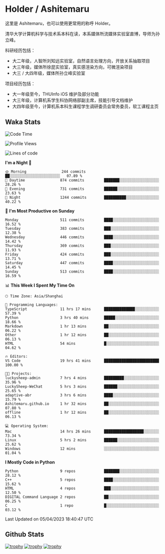# Holder / Ashitemaru

这里是 Ashitemaru，也可以使用更常用的称呼 Holder。

清华大学计算机科学与技术系本科在读，本系媒体所流媒体实验室直博，导师为孙立峰。

科研经历包括：

- 大二年级，人智所刘知远实验室，自然语言处理方向，开放关系抽取项目
- 大三年级，媒体所徐昆实验室，真实感渲染方向，可微渲染项目
- 大三 / 大四年级，媒体所孙立峰实验室

项目经历包括：

- 大一年级至今，THUInfo iOS 维护及部分功能
- 大三年级，计算机系学生科协网络部副主席，技能引导文档维护
- 大四年级至今，计算机系本科生课程学生调研委员会常务委员，软工课程主页

## Waka Stats

<!--START_SECTION:waka-->
![Code Time](http://img.shields.io/badge/Code%20Time-731%20hrs%2032%20mins-blue)

![Profile Views](http://img.shields.io/badge/Profile%20Views-22-blue)

![Lines of code](https://img.shields.io/badge/From%20Hello%20World%20I%27ve%20Written-1.8%20million%20lines%20of%20code-blue)

**I'm a Night 🦉** 

```text
🌞 Morning                244 commits         ██░░░░░░░░░░░░░░░░░░░░░░░   07.89 % 
🌆 Daytime                874 commits         ███████░░░░░░░░░░░░░░░░░░   28.26 % 
🌃 Evening                731 commits         ██████░░░░░░░░░░░░░░░░░░░   23.63 % 
🌙 Night                  1244 commits        ██████████░░░░░░░░░░░░░░░   40.22 % 
```
📅 **I'm Most Productive on Sunday** 

```text
Monday                   511 commits         ████░░░░░░░░░░░░░░░░░░░░░   16.52 % 
Tuesday                  383 commits         ███░░░░░░░░░░░░░░░░░░░░░░   12.38 % 
Wednesday                446 commits         ████░░░░░░░░░░░░░░░░░░░░░   14.42 % 
Thursday                 369 commits         ███░░░░░░░░░░░░░░░░░░░░░░   11.93 % 
Friday                   424 commits         ███░░░░░░░░░░░░░░░░░░░░░░   13.71 % 
Saturday                 447 commits         ████░░░░░░░░░░░░░░░░░░░░░   14.45 % 
Sunday                   513 commits         ████░░░░░░░░░░░░░░░░░░░░░   16.59 % 
```


📊 **This Week I Spent My Time On** 

```text
🕑︎ Time Zone: Asia/Shanghai

💬 Programming Languages: 
TypeScript               11 hrs 17 mins      ██████████████░░░░░░░░░░░   57.39 % 
Python                   3 hrs 40 mins       █████░░░░░░░░░░░░░░░░░░░░   18.66 % 
Markdown                 1 hr 13 mins        ██░░░░░░░░░░░░░░░░░░░░░░░   06.22 % 
Other                    1 hr 12 mins        ██░░░░░░░░░░░░░░░░░░░░░░░   06.13 % 
HTML                     54 mins             █░░░░░░░░░░░░░░░░░░░░░░░░   04.62 % 

🔥 Editors: 
VS Code                  19 hrs 41 mins      █████████████████████████   100.00 % 

🐱‍💻 Projects: 
luckysheep-admin         7 hrs 4 mins        █████████░░░░░░░░░░░░░░░░   35.96 % 
LuckySheep-WeChat        5 hrs 3 mins        ██████░░░░░░░░░░░░░░░░░░░   25.65 % 
adaptive-abr             3 hrs 6 mins        ████░░░░░░░░░░░░░░░░░░░░░   15.79 % 
Ashitemaru.github.io     1 hr 32 mins        ██░░░░░░░░░░░░░░░░░░░░░░░   07.80 % 
offline                  1 hr 12 mins        ██░░░░░░░░░░░░░░░░░░░░░░░   06.13 % 

💻 Operating System: 
Mac                      14 hrs 26 mins      ██████████████████░░░░░░░   73.34 % 
Linux                    5 hrs 2 mins        ██████░░░░░░░░░░░░░░░░░░░   25.62 % 
Windows                  12 mins             ░░░░░░░░░░░░░░░░░░░░░░░░░   01.04 % 
```

**I Mostly Code in Python** 

```text
Python                   9 repos             ███████░░░░░░░░░░░░░░░░░░   28.12 % 
C++                      5 repos             ████░░░░░░░░░░░░░░░░░░░░░   15.62 % 
HTML                     4 repos             ███░░░░░░░░░░░░░░░░░░░░░░   12.50 % 
DIGITAL Command Language 2 repos             ██░░░░░░░░░░░░░░░░░░░░░░░   06.25 % 
C                        1 repo              █░░░░░░░░░░░░░░░░░░░░░░░░   03.12 % 
```




 Last Updated on 05/04/2023 18:40:47 UTC
<!--END_SECTION:waka-->

## Github Stats

[![trophy](https://github-profile-trophy.vercel.app/?username=Ashitemaru&column=7)](https://github.com/Ashitemaru)
[![trophy](https://github-readme-stats.vercel.app/api?username=Ashitemaru&show_icons=true&include_all_commits=true)](https://github.com/Ashitemaru)
[![trophy](https://github-readme-stats.vercel.app/api/top-langs/?username=Ashitemaru&layout=compact)](https://github.com/Ashitemaru)

<!--
**Ashitemaru/Ashitemaru** is a ✨ _special_ ✨ repository because its `README.md` (this file) appears on your GitHub profile.

Here are some ideas to get you started:

- 🔭 I’m currently working on ...
- 🌱 I’m currently learning ...
- 👯 I’m looking to collaborate on ...
- 🤔 I’m looking for help with ...
- 💬 Ask me about ...
- 📫 How to reach me: ...
- 😄 Pronouns: ...
- ⚡ Fun fact: ...
-->
